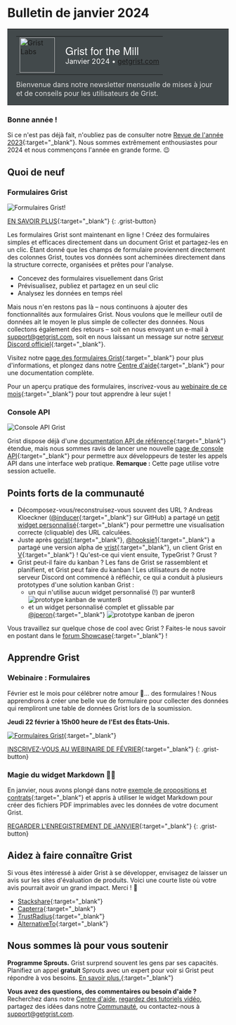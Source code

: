 # Bulletin de janvier 2024

<style>
  /* restaurer certains défauts mal remplacés */
  .newsletter-header .table {
    background-color: initial;
    border: initial;
  }
  .newsletter-header .table > tbody > tr > td {
    padding: initial;
    border: initial;
    vertical-align: initial;
  }
  .newsletter-header img.header-img {
    padding: initial;
    max-width: initial;
    display: initial;
    padding: initial;
    line-height: initial;
    background-color: initial;
    border: initial;
    border-radius: initial;
    margin: initial;
  }

  /* copier les styles de la newsletter, avec un préfixe pour une spécificité suffisante */
  .newsletter-header .header {
    border: none;
    padding: 0;
    margin: 0;
  }
  .newsletter-header table > tbody > tr > td.header-image {
    width: 80px;
    padding-right: 16px;
  }
  .newsletter-header table > tbody > tr > td.header-text {
    background-color: #42494B;
    padding: 16px 20px;
  }
  .newsletter-header table.header-top {
    border: none;
    padding: 0;
    margin: 0;
    width: 100%;
  }
  .header-title {
    font-family: Helvetica Neue, Helvetica, Arial, sans-serif;
    font-size: 24px;
    line-height: 28px;
    color: #FFFFFF;
  }
  .header-month {
    color: #FFFFFF;
  }
  .header-welcome {
    margin-top: 12px;
    color: #FFFFFF;
  }
  .newsletter-summary {
    background-color: #e3fff5;
    margin: 0;
    padding: 10px;
  }
  .newsletter-summary-header {
    text-align: center;
    padding-bottom: 10px;
    border-bottom: 1px solid lightgrey;
  }
  .newsletter-summary ul {
    padding-left: 20px;
  }
  .newsletter-summary li {
    margin-bottom: 10px;
  }
  .newsletter-summary li p {
    margin: 0px
  }
</style>
<div class="newsletter-header">
<table class="header" cellpadding="0" cellspacing="0" border="0"><tr>
  <td class="header-text">
    <table class="header-top"><tr>
      <td class="header-image">
        <a href="https://www.getgrist.com">
          <img class="header-img" src="/images/newsletters/grist-labs.png" width="80" height="80" alt="Grist Labs" border="0">
        </a>
      </td>
      <td class="header-top-text">
        <div class="header-title">Grist for the Mill</div>
        <div class="header-month">Janvier 2024
          &#8226; <a href="https://www.getgrist.com/">getgrist.com</a></div>
      </td>
    </tr></table>
    <div class="header-welcome" style="color: #e0e0e0;">
      Bienvenue dans notre newsletter mensuelle de mises à jour et de conseils pour les utilisateurs de Grist.
    </div>
  </td>
</tr></table>
</div>

### Bonne année !
Si ce n'est pas déjà fait, n'oubliez pas de consulter notre [Revue de l'année 2023](https://www.getgrist.com/blog/grist-2023-year-in-review/){:target="\_blank"}. Nous sommes extrêmement enthousiastes pour 2024 et nous commençons l'année en grande forme. 😉

## Quoi de neuf

### Formulaires Grist

![Formulaires Grist!](../images/newsletters/2024-01/forms-reel2.gif)

[EN SAVOIR PLUS](https://www.getgrist.com/forms/){:target="\_blank"}
{: .grist-button}

Les formulaires Grist sont maintenant en ligne ! Créez des formulaires simples et efficaces directement dans un document Grist et partagez-les en un clic. Étant donné que les champs de formulaire proviennent directement des colonnes Grist, toutes vos données sont acheminées directement dans la structure correcte, organisées et prêtes pour l'analyse.

* Concevez des formulaires visuellement dans Grist
* Prévisualisez, publiez et partagez en un seul clic
* Analysez les données en temps réel

Mais nous n'en restons pas là – nous continuons à ajouter des fonctionnalités aux formulaires Grist. Nous voulons que le meilleur outil de données ait le moyen le plus simple de collecter des données. Nous collectons également des retours – soit en nous envoyant un e-mail à support@getgrist.com, soit en nous laissant un message sur notre [serveur Discord officiel](https://discord.com/invite/MYKpYQ3fbP){:target="\_blank"}.

Visitez notre [page des formulaires Grist](https://www.getgrist.com/forms/){:target="\_blank"} pour plus d'informations, et plongez dans notre [Centre d'aide](https://support.getgrist.com/widget-form/){:target="\_blank"} pour une documentation complète.

Pour un aperçu pratique des formulaires, inscrivez-vous au [webinaire de ce mois](https://www.getgrist.com/webinars/form-widget/?utm_source=support-newsletter&utm_medium=internal&utm_campaign=build-webinar&utm_term=february-2024){:target="\_blank"} pour tout apprendre à leur sujet !

### Console API

![Console API Grist](../images/newsletters/2024-01/api-console.png)

Grist dispose déjà d'une [documentation API de référence](https://support.getgrist.com/api/#section/Authentication){:target="\_blank"} étendue, mais nous sommes ravis de lancer une nouvelle [page de console API](https://gristlabs.getgrist.com/apiconsole){:target="\_blank"} pour permettre aux développeurs de tester les appels API dans une interface web pratique. **Remarque :** Cette page utilise votre session actuelle.

## Points forts de la communauté

* Décomposez-vous/reconstruisez-vous souvent des URL ? Andreas Kloeckner ([@inducer](https://github.com/inducer){:target="\_blank"} sur GitHub) a partagé un [petit widget personnalisé](https://community.getgrist.com/t/widget-to-show-a-computed-url/3976){:target="\_blank"} pour permettre une visualisation correcte (cliquable) des URL calculées.
* Juste après [gorist](https://github.com/CoverWhale/gorist){:target="\_blank"}, [@hooksie1](https://github.com/hooksie1){:target="\_blank"} a partagé une version alpha de [vrist](https://github.com/SencilloDev/vrist){:target="\_blank"}, un client Grist en [V](https://vlang.io/){:target="\_blank"} ! Qu'est-ce qui vient ensuite, TypeGrist ? Grust ?
* Grist peut-il faire du kanban ? Les fans de Grist se rassemblent et planifient, et Grist peut faire du kanban ! Les utilisateurs de notre serveur Discord ont commencé à réfléchir, ce qui a conduit à plusieurs prototypes d'une solution kanban Grist :
    - un qui n'utilise aucun widget personnalisé (!) par wunter8
![prototype kanban de wunter8](../images/newsletters/2024-01/kanban-native.png)
    - et un widget personnalisé complet et glissable par [@jperon](https://github.com/jperon){:target="\_blank"}
![prototype kanban de jperon](../images/newsletters/2024-01/kanban-widget.gif)

Vous travaillez sur quelque chose de cool avec Grist ? Faites-le nous savoir en postant dans le [forum Showcase](https://community.getgrist.com/c/showcase/8){:target="\_blank"} !

## Apprendre Grist

### Webinaire : Formulaires

Février est le mois pour célébrer notre amour 💖… des formulaires ! Nous apprendrons à créer une belle vue de formulaire pour collecter des données qui rempliront une table de données Grist lors de la soumission.

**Jeudi 22 février à 15h00 heure de l'Est des États-Unis.**

[![Formulaires Grist](../images/newsletters/2024-01/webinar-forms.png)](https://www.getgrist.com/webinars/form-widget/?utm_source=support-newsletter&utm_medium=internal&utm_campaign=build-webinar&utm_term=february-2024){:target="\_blank"}

[INSCRIVEZ-VOUS AU WEBINAIRE DE FÉVRIER](https://www.getgrist.com/webinars/form-widget/?utm_source=support-newsletter&utm_medium=internal&utm_campaign=build-webinar&utm_term=february-2024){:target="\_blank"}
{: .grist-button}

### Magie du widget Markdown 🧙‍♂️

En janvier, nous avons plongé dans notre [exemple de propositions et contrats](https://support.getgrist.com/examples/2023-07-proposals-contracts/){:target="\_blank"} et appris à utiliser le widget Markdown pour créer des fichiers PDF imprimables avec les données de votre document Grist.

[REGARDER L'ENREGISTREMENT DE JANVIER](https://www.getgrist.com/webinars/markdown-widget-magic/){:target="\_blank"}
{: .grist-button}

## Aidez à faire connaître Grist
Si vous êtes intéressé à aider Grist à se développer, envisagez de laisser un avis sur les sites d'évaluation de produits. Voici une courte liste où votre avis pourrait avoir un grand impact. Merci ! 🙏

* [Stackshare](https://stackshare.io/getgrist){:target="\_blank"}
* [Capterra](https://www.capterra.com/p/232821/Grist/){:target="\_blank"}
* [TrustRadius](https://www.trustradius.com/products/grist/){:target="\_blank"}
* [AlternativeTo](https://alternativeto.net/software/grist/about/){:target="\_blank"}

## Nous sommes là pour vous soutenir

**Programme Sprouts.** Grist surprend souvent les gens par ses capacités. Planifiez un appel **gratuit** Sprouts avec un expert pour voir si Grist peut répondre à vos besoins. [En savoir plus.](https://www.getgrist.com/sprouts-program/){:target="\_blank"}

**Vous avez des questions, des commentaires ou besoin d'aide ?** Recherchez dans notre [Centre d'aide](../index.md), [regardez des tutoriels vidéo](https://www.youtube.com/channel/UCx0ioQrrC-bIrkmZ7ZULr0g/playlists), partagez des idées dans notre [Communauté](https://community.getgrist.com), ou contactez-nous à <support@getgrist.com>.